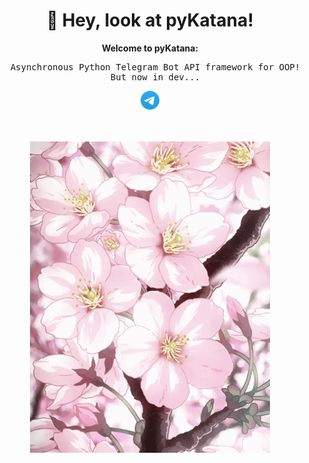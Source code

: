 <div align="center">

<h1>💮 Hey, look at pyKatana!</h1>

<b>Welcome to pyKatana:</b>
<pre>
  Asynchronous Python Telegram Bot API framework for OOP!
  But now in dev...
</pre>

<a href="https://pyKatana.t.me">
  <img src="tg.png" alt="Telegram Forum" width="30" height="30">
</a>

<br><br>
<img src="cherry-blossom.gif" alt="Cherry blossom GIF" align="center">

</div>

